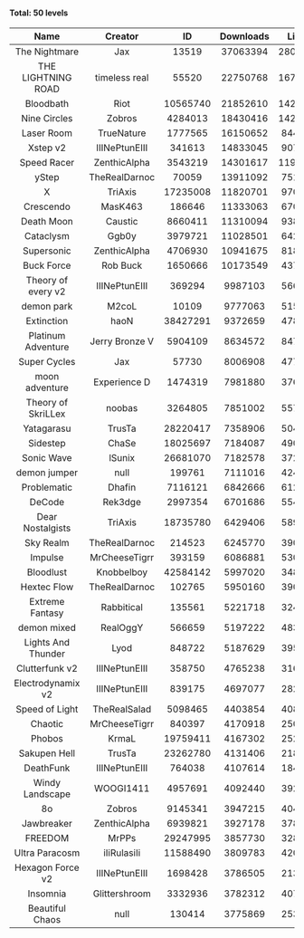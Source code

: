 #### Total: 50 levels

| Name | Creator | ID | Downloads | Likes |
|:---:|:---:|:---:|:---:|:---:|
| The Nightmare | Jax | 13519 | 37063394 | 2806659
| THE LIGHTNING ROAD | timeless real | 55520 | 22750768 | 1675971
| Bloodbath | Riot | 10565740 | 21852610 | 1424116
| Nine Circles | Zobros | 4284013 | 18430416 | 1428160
| Laser Room | TrueNature | 1777565 | 16150652 | 844123
| Xstep v2 | IIINePtunEIII | 341613 | 14833045 | 907558
| Speed Racer | ZenthicAlpha | 3543219 | 14301617 | 1198046
| yStep | TheRealDarnoc | 70059 | 13911092 | 751382
| X | TriAxis | 17235008 | 11820701 | 970479
| Crescendo | MasK463 | 186646 | 11333063 | 670177
| Death Moon  | Caustic | 8660411 | 11310094 | 938948
| Cataclysm | Ggb0y | 3979721 | 11028501 | 642351
| Supersonic | ZenthicAlpha | 4706930 | 10941675 | 818472
| Buck Force | Rob Buck | 1650666 | 10173549 | 437834
| Theory of every v2 | IIINePtunEIII | 369294 | 9987103 | 566842
| demon park | M2coL | 10109 | 9777063 | 515010
| Extinction | haoN | 38427291 | 9372659 | 478089
| Platinum Adventure | Jerry Bronze V | 5904109 | 8634572 | 847849
| Super Cycles | Jax | 57730 | 8006908 | 477321
| moon adventure | Experience D | 1474319 | 7981880 | 376388
| Theory of SkriLLex | noobas | 3264805 | 7851002 | 557560
| Yatagarasu  | TrusTa | 28220417 | 7358906 | 504082
| Sidestep | ChaSe | 18025697 | 7184087 | 490242
| Sonic Wave | lSunix | 26681070 | 7182578 | 372864
| demon jumper | null | 199761 | 7111016 | 424905
| Problematic | Dhafin | 7116121 | 6842666 | 612245
| DeCode | Rek3dge | 2997354 | 6701686 | 554626
| Dear Nostalgists | TriAxis | 18735780 | 6429406 | 589380
| Sky Realm | TheRealDarnoc | 214523 | 6245770 | 390186
| Impulse | MrCheeseTigrr | 393159 | 6086881 | 530228
| Bloodlust | Knobbelboy | 42584142 | 5997020 | 348991
| Hextec Flow | TheRealDarnoc | 102765 | 5950160 | 390519
| Extreme Fantasy | Rabbitical | 135561 | 5221718 | 324024
| demon mixed | RealOggY | 566659 | 5197222 | 483506
| Lights And Thunder | Lyod | 848722 | 5187629 | 395022
| Clutterfunk v2 | IIINePtunEIII | 358750 | 4765238 | 316710
| Electrodynamix v2 | IIINePtunEIII | 839175 | 4697077 | 282443
| Speed of Light | TheRealSalad | 5098465 | 4403854 | 408909
| Chaotic | MrCheeseTigrr | 840397 | 4170918 | 250565
| Phobos | KrmaL | 19759411 | 4167302 | 252760
| Sakupen Hell | TrusTa | 23262780 | 4131406 | 218919
| DeathFunk | IIINePtunEIII | 764038 | 4107614 | 184838
| Windy Landscape | WOOGI1411 | 4957691 | 4092440 | 392175
| 8o | Zobros | 9145341 | 3947215 | 404067
| Jawbreaker | ZenthicAlpha | 6939821 | 3927178 | 378722
| FREEDOM | MrPPs | 29247995 | 3857730 | 328305
| Ultra Paracosm | iIiRulasiIi | 11588490 | 3809783 | 420297
| Hexagon Force v2 | IIINePtunEIII | 1698428 | 3786505 | 213856
| Insomnia | Glittershroom | 3332936 | 3782312 | 407980
| Beautiful Chaos | null | 130414 | 3775869 | 253136
